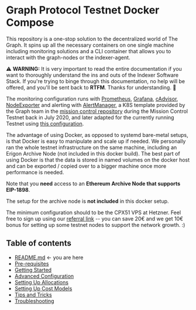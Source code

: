 Graph Protocol Testnet Docker Compose
============



This repository is a one-stop solution to the decentralized world of The Graph. It spins up all the necessary containers on one single machine including monitoring solutions and a CLI container that allows you to interact with the graph-nodes or the indexer-agent.

⚠️ **WARNING:** It is very important to read the entire documentation if you want to thoroughly understand the ins and outs of the Indexer Software Stack. If you're trying to binge through this documentation, no help will be offered, and you'll be sent back to **RTFM**. Thanks for understanding. 💖


The monitoring configuration runs with [Prometheus](https://prometheus.io/), [Grafana](http://grafana.org/), [cAdvisor](https://github.com/google/cadvisor), [NodeExporter](https://github.com/prometheus/node_exporter) and alerting with [AlertManager](https://github.com/prometheus/alertmanager), a K8S template provided by the Graph team in the [mission control repository](https://github.com/graphprotocol/mission-control-indexer) during the Mission Control Testnet back in July 2020, and later adapted for the currently running Testnet using [this configuration](https://github.com/graphprotocol/indexer/blob/main/docs/networks.md#mainnet-and-testnet-configuration).

The advantage of using Docker, as opposed to systemd bare-metal setups, is that Docker is easy to manipulate and scale up if needed. We personally ran the whole testnet infrastructure on the same machine, including an Erigon Archive Node (not included in this docker build). The best part of using Docker is that the data is stored in named volumes on the docker host and can be exported / copied over to a bigger machine once more performance is needed.

Note that you **need** access to an **Ethereum Archive Node that supports EIP-1898**.

The setup for the archive node is **not included** in this docker setup.

The minimum configuration should to be the CPX51 VPS at Hetzner. Feel free to sign up using our [referral link](https://hetzner.cloud/?ref=x2opTk2fg2fM) -- you can save 20€ and we get 10€ bonus for setting up some testnet nodes to support the network growth. :)



## Table of contents


- [README.md](https://github.com/StakeSquid/graphprotocol-testnet-docker/blob/master/README.md) <- you are here
- [Pre-requisites](docs/pre-requisites.md)
- [Getting Started](docs/getting-started.md)
- [Advanced Configuration](docs/advanced-config.md)
- [Setting Up Allocations](docs/allocations.md)
- [Setting Up Cost Models](docs/costmodels.md)
- [Tips and Tricks](docs/tips.md)
- [Troubleshooting](docs/troubleshooting.md)
